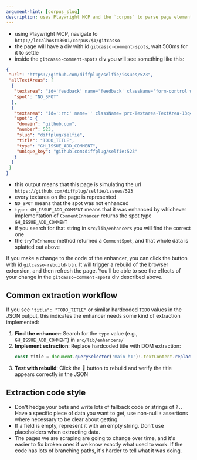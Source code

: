 ```yaml
---
argument-hint: [corpus_slug]
description: uses Playwright MCP and the `corpus` to parse page elements
---
```


- using Playwright MCP, navigate to `http://localhost:3001/corpus/$1/gitcasso`
- the page will have a div with id `gitcasso-comment-spots`, wait 500ms for it to settle
- inside the `gitcasso-comment-spots` div you will see something like this:

```json
{
 "url": "https://github.com/diffplug/selfie/issues/523",
 "allTextAreas": [
  {
   "textarea": "id='feedback' name='feedback' className='form-control width-full mb-2'",
   "spot": "NO_SPOT"
  },
  {
   "textarea": "id=':rn:' name='' className='prc-Textarea-TextArea-13q4j overtype-input'",
   "spot": {
    "domain": "github.com",
    "number": 523,
    "slug": "diffplug/selfie",
    "title": "TODO_TITLE",
    "type": "GH_ISSUE_ADD_COMMENT",
    "unique_key": "github.com:diffplug/selfie:523"
   }
  }
 ]
}
```

- this output means that this page is simulating the url `https://github.com/diffplug/selfie/issues/523`
- every textarea on the page is represented
- `NO_SPOT` means that the spot was not enhanced
- `type: GH_ISSUE_ADD_COMMENT` means that it was enhanced by whichever implementation of `CommentEnhancer` returns the spot type `GH_ISSUE_ADD_COMMENT`
- if you search for that string in `src/lib/enhancers` you will find the correct one
- the `tryToEnhance` method returned a `CommentSpot`, and that whole data is splatted out above

If you make a change to the code of the enhancer, you can click the button with id `gitcasso-rebuild-btn`. It will trigger a rebuild of the browser extension, and then refresh the page. You'll be able to see the effects of your change in the `gitcasso-comment-spots` div described above.

## Common extraction workflow

If you see `"title": "TODO_TITLE"` or similar hardcoded `TODO` values in the JSON output, this indicates the enhancer needs some kind of extraction implemented:

1. **Find the enhancer**: Search for the `type` value (e.g., `GH_ISSUE_ADD_COMMENT`) in `src/lib/enhancers/`
2. **Implement extraction**: Replace hardcoded title with DOM extraction:
   ```javascript
   const title = document.querySelector('main h1')!.textContent.replace(/\s*#\d+$/, '').trim()
   ```
4. **Test with rebuild**: Click the 🔄 button to rebuild and verify the title appears correctly in the JSON

## Extraction code style

- Don't hedge your bets and write lots of fallback code or strings of `?.`. Have a specific piece of data you want to get, use non-null `!` assertions where necessary to be clear about getting.
- If a field is empty, represent it with an empty string. Don't use placeholders when extracting data.
- The pages we are scraping are going to change over time, and it's easier to fix broken ones if we know exactly what used to work. If the code has lots of branching paths, it's harder to tell what it was doing.